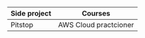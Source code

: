 | Side project | Courses               |
|--------------|-----------------------|
| Pitstop      | AWS Cloud practcioner |
